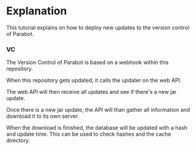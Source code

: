 # Explanation
This tutorial explains on how to deploy new updates to the version control of Parabot.

### VC
The Version Control of Parabot is based on a webhook within this repository.

When this repository gets updated, it calls the updater on the web API.

The web API will then receive all updates and see if there's a new jar update.

Once there is a new jar update, the API will than gather all information and download it to its own server.

When the download is finished, the database will be updated with a hash and update time.
This can be used to check hashes and the cache directory.

